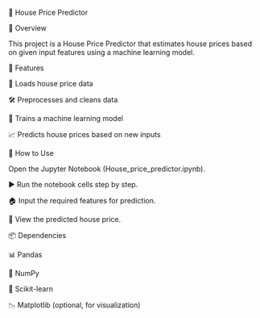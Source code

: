 🏡 House Price Predictor

📌 Overview

This project is a House Price Predictor that estimates house prices based on given input features using a machine learning model.

🌟 Features

📂 Loads house price data

🛠 Preprocesses and cleans data

🤖 Trains a machine learning model

📈 Predicts house prices based on new inputs

🚀 How to Use

Open the Jupyter Notebook (House_price_predictor.ipynb).

▶️ Run the notebook cells step by step.

🏠 Input the required features for prediction.

🎯 View the predicted house price.

📦 Dependencies

📊 Pandas

🔢 NumPy

🤖 Scikit-learn

📉 Matplotlib (optional, for visualization)